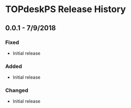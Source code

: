 # TOPdeskPS Release History

## 0.0.1 - 7/9/2018

### Fixed

* Initial release

### Added

* Initial release

### Changed

* Initial release

